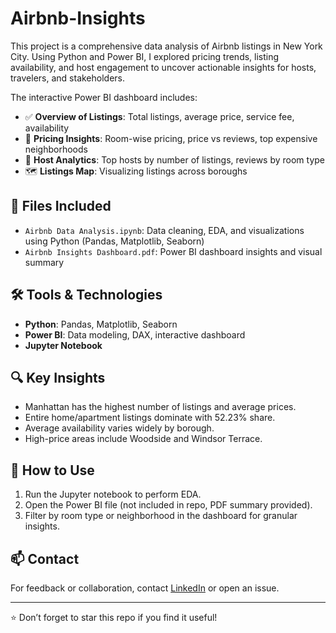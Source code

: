 # Airbnb-Insights

This project is a comprehensive data analysis of Airbnb listings in New York City. Using Python and Power BI, I explored pricing trends, listing availability, and host engagement to uncover actionable insights for hosts, travelers, and stakeholders.

The interactive Power BI dashboard includes:
- ✅ **Overview of Listings**: Total listings, average price, service fee, availability
- 📍 **Pricing Insights**: Room-wise pricing, price vs reviews, top expensive neighborhoods
- 👤 **Host Analytics**: Top hosts by number of listings, reviews by room type
- 🗺️ **Listings Map**: Visualizing listings across boroughs

## 📁 Files Included
- `Airbnb Data Analysis.ipynb`: Data cleaning, EDA, and visualizations using Python (Pandas, Matplotlib, Seaborn)
- `Airbnb Insights Dashboard.pdf`: Power BI dashboard insights and visual summary

## 🛠️ Tools & Technologies
- **Python**: Pandas, Matplotlib, Seaborn
- **Power BI**: Data modeling, DAX, interactive dashboard
- **Jupyter Notebook**

## 🔍 Key Insights
- Manhattan has the highest number of listings and average prices.
- Entire home/apartment listings dominate with 52.23% share.
- Average availability varies widely by borough.
- High-price areas include Woodside and Windsor Terrace.

## 🚀 How to Use
1. Run the Jupyter notebook to perform EDA.
2. Open the Power BI file (not included in repo, PDF summary provided).
3. Filter by room type or neighborhood in the dashboard for granular insights.

## 📫 Contact
For feedback or collaboration, contact [LinkedIn](www.linkedin.com/in/vaishali-khandelwal-24099a187) or open an issue.

---

⭐️ Don’t forget to star this repo if you find it useful!
